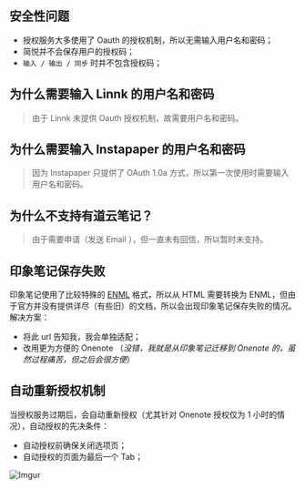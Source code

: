 ## 安全性问题

- 授权服务大多使用了 Oauth 的授权机制，所以无需输入用户名和密码；
- 简悦并不会保存用户的授权码；
- `输入 / 输出 / 同步` 时并不包含授权码；

## 为什么需要输入 Linnk 的用户名和密码

> 由于 Linnk 未提供 Oauth 授权机制，故需要用户名和密码。

## 为什么需要输入 Instapaper 的用户名和密码

> 因为 Instapaper 只提供了 OAuth 1.0a 方式，所以第一次使用时需要输入用户名和密码。

## 为什么不支持有道云笔记？

> 由于需要申请（发送 Email ），但一直未有回信，所以暂时未支持。

## 印象笔记保存失败

印象笔记使用了比较特殊的 [ENML](https://dev.yinxiang.com/doc/articles/enml.php) 格式，所以从 HTML 需要转换为 ENML，但由于官方并没有提供详尽（有些旧）的文档，所以会出现印象笔记保存失败的情况。
解决方案：

- 将此 url 告知我，我会单独适配；
- 改用更为方便的 Onenote （_没错，我就是从印象笔记迁移到 Onenote 的，虽然过程痛苦，但之后会很方便_）

## 自动重新授权机制

当授权服务过期后，会自动重新授权（尤其针对 Onenote 授权仅为 1 小时的情况），自动授权的先决条件：

- 自动授权前确保关闭选项页；
- 自动授权的页面为最后一个 Tab；

![Imgur](https://simpread-1254315611.cos.ap-shanghai.myqcloud.com/static/docs/assets/wisTIKB.gif)